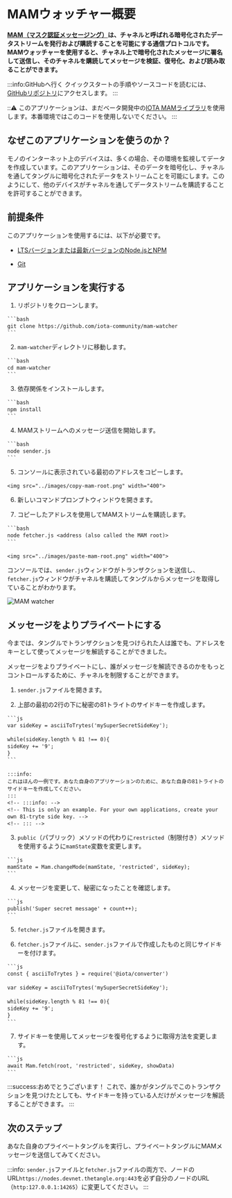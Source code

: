# MAMウォッチャー概要
<!-- # MAM watcher overview -->

**[MAM（マスク認証メッセージング）](https://blog.iota.org/introducing-masked-authenticated-messaging-e55c1822d50e)は、チャネルと呼ばれる暗号化されたデータストリームを発行および購読することを可能にする通信プロトコルです。MAMウォッチャーを使用すると、チャネル上で暗号化されたメッセージに署名して送信し、そのチャネルを購読してメッセージを検証、復号化、および読み取ることができます。**
<!-- **[MAM](https://blog.iota.org/introducing-masked-authenticated-messaging-e55c1822d50e) (masked authenticated messaging) is a communication protocol that allows you to publish and subscribe to an encrypted data stream called a channel. The MAM watcher allows you to sign and send encrypted messages on a channel, then subscribe to that channel to validate, decrypt, and read the messages.** -->

:::info:GitHubへ行く
クイックスタートの手順やソースコードを読むには、[GitHubリポジトリ](https://github.com/iota-community/mam-watcher)にアクセスします。
:::
<!-- :::info:Go to GitHub -->
<!-- For quickstart instructions or to read the source code, [go to the GitHub repository](https://github.com/iota-community/mam-watcher). -->
<!-- ::: -->

:::warning:
このアプリケーションは、まだベータ開発中の[IOTA MAMライブラリ](https://www.npmjs.com/package/@iota/mam)を使用します。本番環境ではこのコードを使用しないでください。
:::
<!-- :::warning: -->
<!-- This application uses the [IOTA MAM library](https://www.npmjs.com/package/@iota/mam), which is still in beta development. Do not use this code in production environments. -->
<!-- ::: -->

## なぜこのアプリケーションを使うのか？
<!-- ## Why use this application? -->

モノのインターネット上のデバイスは、多くの場合、その環境を監視してデータを作成しています。このアプリケーションは、そのデータを暗号化し、チャネルを通してタングルに暗号化されたデータをストリームことを可能にします。このようにして、他のデバイスがチャネルを通してデータストリームを購読することを許可することができます。
<!-- Devices on the Internet of Things are often monitoring their environment and creating data. This application allows you to encrypt that data and stream it on the Tangle through a channel. This way, you can allow other devices to subscribe to your data stream through the channel. -->

## 前提条件
<!-- ## Prerequisites -->

このアプリケーションを使用するには、以下が必要です。
<!-- To use this application, you need the following: -->

* [LTSバージョンまたは最新バージョンのNode.jsとNPM](https://nodejs.org/en/download/)
<!-- * [An LTS version or the latest version of Node.js and NPM](https://nodejs.org/en/download/) -->

* [Git](https://git-scm.com/download/linux)

## アプリケーションを実行する
<!-- ## Run the application -->

1. リポジトリをクローンします。
  <!-- 1. Clone this repository -->

    ```bash
    git clone https://github.com/iota-community/mam-watcher
    ```

2. `mam-watcher`ディレクトリに移動します。
  <!-- 2. Change into the `mam-watcher` directory -->

    ```bash
    cd mam-watcher
    ```

3. 依存関係をインストールします。
  <!-- 3. Install the dependencies -->

    ```bash
    npm install
    ```

4. MAMストリームへのメッセージ送信を開始します。
  <!-- 4. Start sending messages to a MAM stream -->

    ```bash
    node sender.js
    ```

5. コンソールに表示されている最初のアドレスをコピーします。
  <!-- 5. Copy the first address that appears in the console -->

    <img src="../images/copy-mam-root.png" width="400">

6. 新しいコマンドプロンプトウィンドウを開きます。
  <!-- 6. Open a new command-prompt window -->

7. コピーしたアドレスを使用してMAMストリームを購読します。
  <!-- 7. Subscribe to the MAM stream by using the address you just copied -->

    ```bash
    node fetcher.js <address (also called the MAM root)>
    ```

    <img src="../images/paste-mam-root.png" width="400">

コンソールでは、`sender.js`ウィンドウがトランザクションを送信し、`fetcher.js`ウィンドウがチャネルを購読してタングルからメッセージを取得していることがわかります。
<!-- In the console, you should see that the `sender.js` window sends transactions and the `fetcher.js` window subscribes to the channel and retrieves the messages from the Tangle. -->

![MAM watcher](../images/mam-watcher.gif)

## メッセージをよりプライベートにする
<!-- ## Make your message more private -->

今までは、タングルでトランザクションを見つけられた人は誰でも、アドレスをキーとして使ってメッセージを解読することができました。
<!-- Until now, anyone who was able to find your transactions on the Tangle could decrypt the message using the address as the key. -->

メッセージをよりプライベートにし、誰がメッセージを解読できるのかをもっとコントロールするために、チャネルを制限することができます。
<!-- To make your message more private and to have more control over who can decrypt it, you can make your channel restricted. -->

1. `sender.js`ファイルを開きます。
  <!-- 1. Open the `sender.js` file -->

2. 上部の最初の2行の下に秘密の81トライトのサイドキーを作成します。
  <!-- 2. Create a secret 81-tryte side key under the first two lines at the top -->

    ```js
    var sideKey = asciiToTrytes('mySuperSecretSideKey');

    while(sideKey.length % 81 !== 0){
    sideKey += '9';
    }
    ```

    :::info:
    これはほんの一例です。あなた自身のアプリケーションのために、あなた自身の81トライトのサイドキーを作成してください。
    :::
    <!-- :::info: -->
    <!-- This is only an example. For your own applications, create your own 81-tryte side key. -->
    <!-- ::: -->

3. `public`（パブリック）メソッドの代わりに`restricted`（制限付き）メソッドを使用するように`mamState`変数を変更します。
  <!-- 3. Change the `mamState` variable to use the `restricted` method instead of the `public` one -->

    ```js
    mamState = Mam.changeMode(mamState, 'restricted', sideKey);
    ```

4. メッセージを変更して、秘密になったことを確認します。
  <!-- 4. Change the message, so we know that now it's secret -->

    ```js
    publish('Super secret message' + count++);
    ```

5. `fetcher.js`ファイルを開きます。
  <!-- 5. Open the `fetcher.js` file -->

6. `fetcher.js`ファイルに、`sender.js`ファイルで作成したものと同じサイドキーを付けます。
  <!-- 6. Give this file the same side key as the one you created in the `sender.js` file -->

    ```js
    const { asciiToTrytes } = require('@iota/converter')

    var sideKey = asciiToTrytes('mySuperSecretSideKey');

    while(sideKey.length % 81 !== 0){
    sideKey += '9';
    }
    ```

7. サイドキーを使用してメッセージを復号化するように取得方法を変更します。
  <!-- 7. Change the fetch method so that it decrypts the message using the side key -->

    ```js
    await Mam.fetch(root, 'restricted', sideKey, showData)
    ```

:::success:おめでとうございます！
これで、誰かがタングルでこのトランザクションを見つけたとしても、サイドキーを持っている人だけがメッセージを解読することができます。
:::
<!-- :::success:Congratulations! -->
<!-- Now, only those with the side key can decrypt your message, even if they find your transactions on the Tangle. -->
<!-- ::: -->

## 次のステップ
<!-- ## Next steps -->

あなた自身のプライベートタングルを実行し、プライベートタングルにMAMメッセージを送信してみてください。
<!-- Try [running your own private Tangle](../one-command-tangle/overview.md) and sending the sending the MAM messages to it. -->

:::info:
`sender.js`ファイルと`fetcher.js`ファイルの両方で、ノードのURL`https://nodes.devnet.thetangle.org:443`を必ず自分のノードのURL（`http:127.0.0.1:14265`）に変更してください。
:::
<!-- :::info: -->
<!-- Make sure to change the node URL `https://nodes.devnet.thetangle.org:443` to the URL of your node (`http:127.0.0.1:14265`) in both the `sender.js` file and the `fetcher.js` file. -->
<!-- ::: -->
